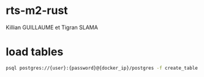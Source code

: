 # rts-m2-rust
Killian GUILLAUME et Tigran SLAMA
# load tables 
```sh
psql postgres://{user}:{password}@{docker_ip}/postgres -f create_table.sql
```
